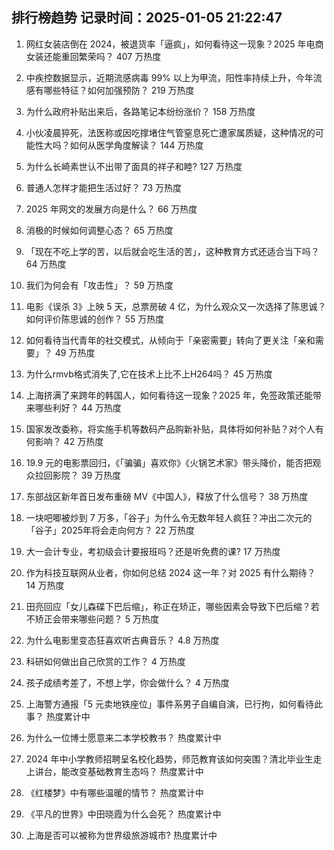 
## 排行榜趋势 记录时间：2025-01-05 21:22:47
  
  1. 网红女装店倒在 2024，被退货率「逼疯」，如何看待这一现象？2025 年电商女装还能重回繁荣吗？ 407 万热度
    
  2. 中疾控数据显示，近期流感病毒 99% 以上为甲流，阳性率持续上升，今年流感有哪些特征？如何加强预防？ 219 万热度
    
  3. 为什么政府补贴出来后，各路笔记本纷纷涨价？ 158 万热度
    
  4. 小伙凌晨猝死，法医称或因吃撑堵住气管窒息死亡遭家属质疑，这种情况的可能性大吗？如何从医学角度解读？ 144 万热度
    
  5. 为什么长崎素世认不出带了面具的祥子和睦? 127 万热度
    
  6. 普通人怎样才能把生活过好？ 73 万热度
    
  7. 2025 年网文的发展方向是什么？ 66 万热度
    
  8. 消极的时候如何调整心态？ 65 万热度
    
  9. 「现在不吃上学的苦，以后就会吃生活的苦」，这种教育方式还适合当下吗？ 64 万热度
    
  10. 我们为何会有「攻击性」？ 59 万热度
    
  11. 电影《误杀 3》上映 5 天，总票房破 4 亿，为什么观众又一次选择了陈思诚？如何评价陈思诚的创作？ 55 万热度
    
  12. 如何看待当代青年的社交模式，从倾向于「亲密需要」转向了更关注「亲和需要」？ 49 万热度
    
  13. 为什么rmvb格式消失了,它在技术上比不上H264吗？ 45 万热度
    
  14. 上海挤满了来跨年的韩国人，如何看待这一现象？2025 年，免签政策还能带来哪些利好？ 44 万热度
    
  15. 国家发改委称，将实施手机等数码产品购新补贴，具体将如何补贴？对个人有何影响？ 42 万热度
    
  16. 19.9 元的电影票回归，《「骗骗」喜欢你》《火锅艺术家》带头降价，能否把观众拉回影院？ 39 万热度
    
  17. 东部战区新年首日发布重磅 MV《中国人》，释放了什么信号？ 38 万热度
    
  18. 一块吧唧被炒到 7 万多，「谷子」为什么令无数年轻人疯狂？冲出二次元的「谷子」2025年将会走向何方？ 22 万热度
    
  19. 大一会计专业，考初级会计要报班吗？还是听免费的课? 17 万热度
    
  20. 作为科技互联网从业者，你如何总结 2024 这一年？对 2025 有什么期待？ 14 万热度
    
  21. 田亮回应「女儿森碟下巴后缩」，称正在矫正，哪些因素会导致下巴后缩？若不矫正会带来哪些问题？ 5 万热度
    
  22. 为什么电影里变态狂喜欢听古典音乐？ 4.8 万热度
    
  23. 科研如何做出自己欣赏的工作？ 4 万热度
    
  24. 孩子成绩考差了，不想上学，你会做什么？ 4 万热度
    
  25. 上海警方通报「5 元卖地铁座位」事件系男子自编自演，已行拘，如何看待此事？ 热度累计中
    
  26. 为什么一位博士愿意来二本学校教书？ 热度累计中
    
  27. 2024 年中小学教师招聘呈名校化趋势，师范教育该如何突围？清北毕业生走上讲台，能改变基础教育生态吗？ 热度累计中
    
  28. 《红楼梦》中有哪些温暖的情节？ 热度累计中
    
  29. 《平凡的世界》中田晓霞为什么会死？ 热度累计中
    
  30. 上海是否可以被称为世界级旅游城市? 热度累计中
    